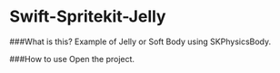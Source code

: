 # Swift-Spritekit-Jelly

###What is this?
Example of Jelly or Soft Body using SKPhysicsBody.

###How to use
Open the project.
